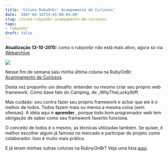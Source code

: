 ```yaml
---
title: 'Coluna RubyOnbr: Acampamento de Curiosos'
date: '2007-04-14T14:45:00-03:00'
slug: coluna-rubyonbr-acampamento-de-curiosos
tags:
- rubyonbr
draft: false
---
```


 **Atualização 13-10-2015:** como o rubyonbr não está mais ativo, agora só via [Webarchive](https://web.archive.org/web/20080905110047/http://rubyonbr.org/articles/2007/04/14/acampamento-de-curiosos/)


 ![](/files/rubyonbr-logo-site.gif)

Nesse fim de semana saiu minha última coluna na RubyOnBr: [Acampamento de Curiosos](http://forum.rubyonbr.org/forums/4/topics/1234).

Desta vez proponho um desafio: entender ou mesmo criar seu próprio web framework. Como base falo do Camping, de \_WhyTheLuckyStiff.

Mas cuidado: sou contra fazer seu próprio framework e achar que ele é o melhor de todos. Todos fazem mais ou menos a mesma coisa (sem ofensas). A idéia aqui é **aprender** , porque todo bom programador web tem obrigação de saber como seu framework favorito funciona.

O conceito de todos é o mesmo, as técnicas utilizadas também. Se quiser, é melhor escolher algum já famoso no mercado e participar do projeto como colaborador. Isso é muito mais prático.

E já leram minhas outras colunas na RubnyOnBr? Veja uma lista [aqui](http://www.balanceonrails.com.br/pages/rubyonbr).

